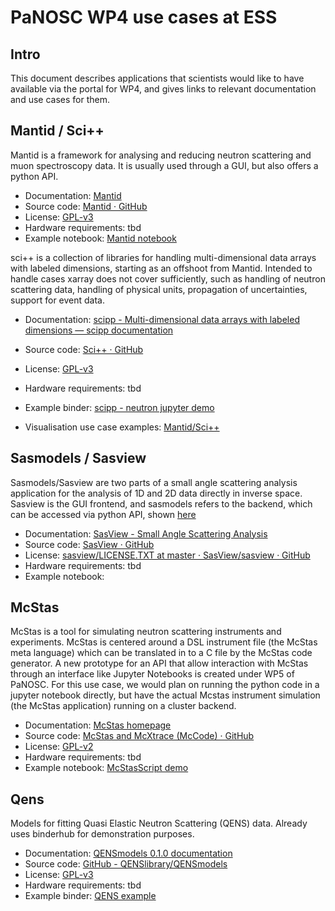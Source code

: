 # PaNOSC WP4 use cases at ESS
## Intro
This document describes applications that scientists would like to have available via the portal for WP4, and gives links to relevant documentation and use cases for them.

## Mantid / Sci++

Mantid is a framework for analysing and reducing neutron scattering and muon spectroscopy data.
It is usually used through a GUI, but also offers a python API.

* Documentation: [Mantid](https://www.mantidproject.org/Main_Page)
* Source code: [Mantid · GitHub](https://github.com/mantidproject)
* License: [GPL-v3](https://www.gnu.org/licenses/gpl.html)
* Hardware requirements: tbd
* Example notebook: [Mantid notebook](http://sourceforge.net/projects/mantid/files/IPython%20Notebook/Introduction%20to%20using%20Mantid%20with%20IPython%20Notebook.ipynb/download)

sci++ is a collection of libraries for handling multi-dimensional data arrays with labeled dimensions, starting as an offshoot from Mantid. Intended to handle cases xarray does not cover sufficiently, such as handling of neutron scattering data, handling of physical units, propagation of uncertainties, support for event data.

* Documentation: [scipp - Multi-dimensional data arrays with labeled dimensions — scipp  documentation](https://scipp.readthedocs.io/en/latest/)
* Source code: [Sci++ · GitHub](https://github.com/scipp)
* License: [GPL-v3](https://www.gnu.org/licenses/gpl.html)
* Hardware requirements: tbd
* Example binder: [scipp - neutron jupyter demo](https://github.com/scipp/scipp-neutron-jupyter-demo)

* Visualisation use case examples: [Mantid/Sci++](https://github.com/panosc-eu/panosc/blob/master/Work%20Packages/WP4%20Data%20analysis%20services/ESS_Visualization_UseCases/%5B%23DAS-36%5D%20dataset.pdf)

## Sasmodels / Sasview
Sasmodels/Sasview are two parts of a small angle scattering analysis application for the analysis of 1D and 2D data directly in inverse space. 
Sasview is the GUI frontend, and sasmodels refers to the backend, which can be accessed via python API, shown [here](https://github.com/SasView/documents/tree/master/Meetings/User_Meeting_2018)

* Documentation: [SasView - Small Angle Scattering Analysis](http://www.sasview.org/)
* Source code: [SasView · GitHub](https://github.com/SasView/)
* License: [sasview/LICENSE.TXT at master · SasView/sasview · GitHub](https://github.com/SasView/sasview/blob/master/LICENSE.TXT)
* Hardware requirements: tbd
* Example notebook: 


## McStas 
McStas is a tool for simulating neutron scattering instruments and experiments. McStas is centered around a DSL instrument file (the McStas meta language) which can be translated in to a C file by the McStas code generator. A new prototype for an API that allow interaction with McStas through an interface like Jupyter Notebooks is created under WP5 of PaNOSC. For this use case, we would plan on running the python code in a jupyter notebook directly, but have the actual Mcstas instrument simulation (the McStas application) running on a cluster backend.

* Documentation: [McStas homepage](http://www.mcstas.org/)
* Source code: [McStas and McXtrace (McCode) · GitHub](https://github.com/McStasMcXtrace/)
* License: [GPL-v2](https://www.gnu.org/licenses/gpl.html)
* Hardware requirements: tbd
* Example notebook: [McStasScript demo](https://github.com/PaNOSC-ViNYL/McStasScript/blob/master/examples/McStasScript_demo.ipynb)

## Qens
Models for fitting Quasi Elastic Neutron Scattering (QENS) data. Already uses binderhub for demonstration purposes.

* Documentation: [QENSmodels 0.1.0 documentation](https://qensmodels.readthedocs.io)
* Source code: [GitHub - QENSlibrary/QENSmodels](https://github.com/QENSlibrary/QENSmodels)
* License: [GPL-v3](https://www.gnu.org/licenses/gpl.html)
* Hardware requirements: tbd
* Example binder: [QENS example](https://github.com/QENSlibrary/QENSmodels/tree/master/examples-binder)
